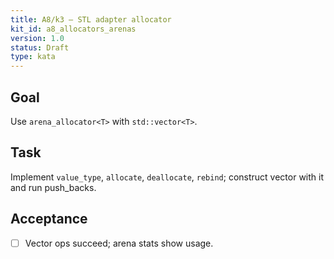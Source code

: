 ```yaml
---
title: A8/k3 — STL adapter allocator
kit_id: a8_allocators_arenas
version: 1.0
status: Draft
type: kata
---
```

## Goal
Use `arena_allocator<T>` with `std::vector<T>`.
## Task
Implement `value_type`, `allocate`, `deallocate`, `rebind`; construct vector with it and run push_backs.
## Acceptance
- [ ] Vector ops succeed; arena stats show usage.